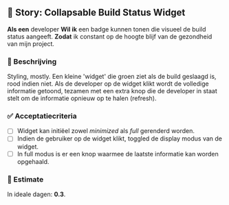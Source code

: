 ## 🧩 Story: Collapsable Build Status Widget

**Als een** developer
**Wil ik** een badge kunnen tonen die visueel de build status aangeeft.
**Zodat** ik constant op de hoogte blijf van de gezondheid van mijn project.

### 📝 Beschrijving

Styling, mostly. Een kleine 'widget' die groen ziet als de build geslaagd is, rood indien niet.
Als de developer op de widget klikt wordt de volledige informatie getoond, tezamen met een extra knop
die de developer in staat stelt om de informatie opnieuw op te halen (refresh).

### ✅ Acceptatiecriteria

* [  ] Widget kan initiëel zowel *minimized* als *full* gerenderd worden.
* [  ] Indien de gebruiker op de widget klikt, toggled de display modus van de widget.
* [  ] In full modus is er een knop waarmee de laatste informatie kan worden opgehaald.

### 🧮 Estimate
In ideale dagen: **0.3**.


